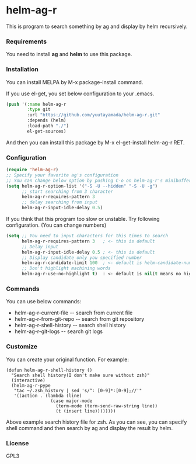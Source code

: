 # helm-ag-r

This is program to search something by [ag](https://github.com/ggreer/the_silver_searcher) and display by helm recursively.

### Requirements
You need to install **ag** and **helm** to use this package.

### Installation
You can install MELPA by M-x package-install command.

If you use el-get, you set below configuration to your .emacs.

```lisp
(push '(:name helm-ag-r
        :type git
        :url "https://github.com/yuutayamada/helm-ag-r.git"
        :depends (helm)
        :load-path "./")
        el-get-sources)
```

And then you can install this package by M-x el-get-install helm-ag-r RET.

### Configuration

```lisp
(require 'helm-ag-r)
;; Specify your favorite ag's configuration
;; You can change below option by pushing C-o on helm-ag-r's minibuffer.
(setq helm-ag-r-option-list '("-S -U --hidden" "-S -U -g")
      ;; start searching from 3 character
      helm-ag-r-requires-pattern 3
      ;; delay searching from input
      helm-ag-r-input-idle-delay 0.5)
```

If you think that this program too slow or unstable.
Try following configuration.
(You can change numbers)

```lisp
(setq ;; You need to input characters for this times to search
      helm-ag-r-requires-pattern 3   ; <- this is default
      ;; Delay input
      helm-ag-r-input-idle-delay 0.5 ; <- this is default
      ;; Display candidate only you specified number
      helm-ag-r-candidate-limit 100  ; <- default is helm-candidate-number-limit
      ;; Don't highlight machining words
      helm-ag-r-use-no-highlight t)  : <- default is nil(t means no highlight)
```

### Commands
You can use below commands:
* helm-ag-r-current-file -- search from current file
* helm-ag-r-from-git-repo -- search from git repository
* helm-ag-r-shell-history -- search shell history
* helm-ag-r-git-logs -- search git logs

### Customize
You can create your original function. For example:

    (defun helm-ag-r-shell-history ()
      "Search shell history(I don't make sure without zsh)"
      (interactive)
      (helm-ag-r-pype
       "tac ~/.zsh_history | sed 's/^: [0-9]*:[0-9];//'"
       '((action . (lambda (line)
                     (case major-mode
                       (term-mode (term-send-raw-string line))
                       (t (insert line))))))))

Above example search history file for zsh. As you can see, you can specify shell command and then search by ag and display the result by helm.

### License
GPL3
